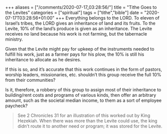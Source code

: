 +++
aliases = ["/comments/2020-07-17_03:28:56/"]
title = "Tithe Goes to the Levites"
categories = ["spiritual"]
tags = ["tithe","bible"]
date = "2020-07-17T03:28:56+01:00"
+++
Everything belongs to the LORD. To eleven of Israel’s tribes, the LORD gives an inheritance of land and its fruits. To the Levite, 10% of the land’s produce is given as an inheritance. The Levite receives no land because his work is not farming, but the tabernacle ministry.

Given that the Levite might pay for upkeep of the instruments needed to fulfill his work, just as a farmer pays for his plow, the 10% is still his inheritance to allocate as he desires.

If this is so, and it’s accurate that this work continues in the form of pastors, worship leaders, missionaries, etc. shouldn’t this group receive the full 10% from their communities?

Is it, therefore, a robbery of this group to assign most of their inheritance to building/rent costs and programs of various kinds, then offer an arbitrary amount, such as the societal median income, to them as a sort of employee paycheck?

> See 2 Chronicles 31 for an illustration of this worked out by King Hezekiah. When there was more than the Levite could use, the king didn’t route it to another need or program; it was stored for the Levite.
